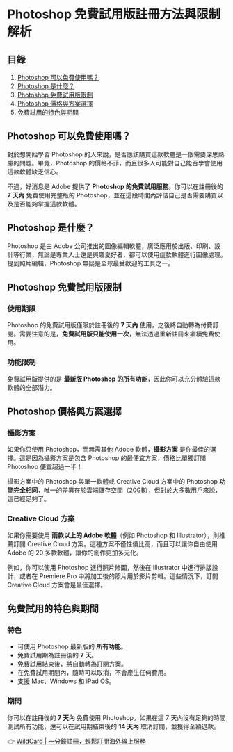 # Photoshop 免費試用版註冊方法與限制解析

## 目錄
1. [Photoshop 可以免費使用嗎？](#可以免費使用嗎)
2. [Photoshop 是什麼？](#是什麼)
3. [Photoshop 免費試用版限制](#免費試用版限制)
4. [Photoshop 價格與方案選擇](#價格與方案選擇)
5. [免費試用的特色與期間](#免費試用特色與期間)

## Photoshop 可以免費使用嗎？
對於想開始學習 Photoshop 的人來說，是否應該購買這款軟體是一個需要深思熟慮的問題。畢竟，Photoshop 的價格不菲，而且很多人可能對自己能否學會使用這款軟體缺乏信心。

不過，好消息是 Adobe 提供了 **Photoshop 的免費試用服務**。你可以在註冊後的 **7 天內** 免費使用完整版的 Photoshop，並在這段時間內評估自己是否需要購買以及是否能夠掌握這款軟體。

## Photoshop 是什麼？
Photoshop 是由 Adobe 公司推出的圖像編輯軟體，廣泛應用於出版、印刷、設計等行業，無論是專業人士還是興趣愛好者，都可以使用這款軟體進行圖像處理。提到照片編輯，Photoshop 無疑是全球最受歡迎的工具之一。

## Photoshop 免費試用版限制
### 使用期限
Photoshop 的免費試用版僅限於註冊後的 **7 天內** 使用，之後將自動轉為付費訂閱。需要注意的是，**免費試用版只能使用一次**，無法透過重新註冊來繼續免費使用。

### 功能限制
免費試用版提供的是 **最新版 Photoshop 的所有功能**，因此你可以充分體驗這款軟體的全部潛力。

## Photoshop 價格與方案選擇
### 攝影方案
如果你只使用 Photoshop，而無需其他 Adobe 軟體，**攝影方案** 是你最佳的選擇。這是因為攝影方案是包含 Photoshop 的最便宜方案，價格比單獨訂閱 Photoshop 便宜超過一半！

攝影方案中的 Photoshop 與單一軟體或 Creative Cloud 方案中的 Photoshop **功能完全相同**，唯一的差異在於雲端儲存空間（20GB），但對於大多數用戶來說，這已經足夠了。

### Creative Cloud 方案
如果你需要使用 **兩款以上的 Adobe 軟體**（例如 Photoshop 和 Illustrator），則推薦訂閱 Creative Cloud 方案。這種方案不僅性價比高，而且可以讓你自由使用 Adobe 的 20 多款軟體，讓你的創作更加多元化。

例如，你可以使用 Photoshop 進行照片修圖，然後在 Illustrator 中進行排版設計，或者在 Premiere Pro 中將加工後的照片用於影片剪輯。這些情況下，訂閱 Creative Cloud 方案會是最佳選擇。

## 免費試用的特色與期間
### 特色
- 可使用 Photoshop 最新版的 **所有功能**。
- 免費試用期為註冊後的 **7 天**。
- 免費試用結束後，將自動轉為訂閱方案。
- 在免費試用期間內，隨時可以取消，不會產生任何費用。
- 支援 Mac、Windows 和 iPad OS。

### 期間
你可以在註冊後的 **7 天內** 免費使用 Photoshop。如果在這 7 天內沒有足夠的時間測試所有功能，還可以在試用期結束後的 **14 天內** 取消訂閱，並獲得全額退款。

👉 [WildCard | 一分鐘註冊，輕鬆訂閱海外線上服務](https://bbtdd.com/WildCard)